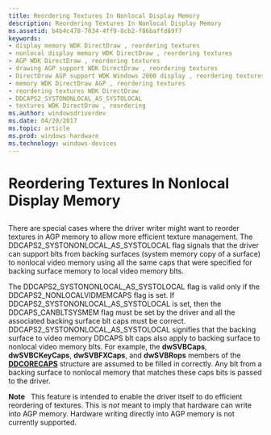 ```yaml
---
title: Reordering Textures In Nonlocal Display Memory
description: Reordering Textures In Nonlocal Display Memory
ms.assetid: b4b4c478-7034-4ff9-8cb2-f86baffd89f7
keywords:
- display memory WDK DirectDraw , reordering textures
- nonlocal display memory WDK DirectDraw , reordering textures
- AGP WDK DirectDraw , reordering textures
- drawing AGP support WDK DirectDraw , reordering textures
- DirectDraw AGP support WDK Windows 2000 display , reordering textures
- memory WDK DirectDraw AGP , reordering textures
- reordering textures WDK DirectDraw
- DDCAPS2_SYSTONONLOCAL_AS_SYSTOLOCAL
- textures WDK DirectDraw , reordering
ms.author: windowsdriverdev
ms.date: 04/20/2017
ms.topic: article
ms.prod: windows-hardware
ms.technology: windows-devices
---
```


# Reordering Textures In Nonlocal Display Memory


## <span id="ddk_reordering_textures_in_nonlocal_display_memory_gg"></span><span id="DDK_REORDERING_TEXTURES_IN_NONLOCAL_DISPLAY_MEMORY_GG"></span>


There are special cases where the driver writer might want to reorder textures in AGP memory to allow more efficient texture management. The DDCAPS2\_SYSTONONLOCAL\_AS\_SYSTOLOCAL flag signals that the driver can support blts from backing surfaces (system memory copy of a surface) to nonlocal video memory using all the same caps that were specified for backing surface memory to local video memory blts.

The DDCAPS2\_SYSTONONLOCAL\_AS\_SYSTOLOCAL flag is valid only if the DDCAPS2\_NONLOCALVIDMEMCAPS flag is set. If DDCAPS2\_SYSTONONLOCAL\_AS\_SYSTOLOCAL is set, then the DDCAPS\_CANBLTSYSMEM flag must be set by the driver and all the associated backing surface blt caps must be correct. DDCAPS2\_SYSTONONLOCAL\_AS\_SYSTOLOCAL signifies that the backing surface to video memory DDCAPS blt caps also apply to backing surface to nonlocal video memory blts. For example, the **dwSVBCaps**, **dwSVBCKeyCaps**, **dwSVBFXCaps**, and **dwSVBRops** members of the [**DDCORECAPS**](https://msdn.microsoft.com/library/windows/hardware/ff549248) structure are assumed to be filled in correctly. Any blt from a backing surface to nonlocal memory that matches these caps bits is passed to the driver.

**Note**   This feature is intended to enable the driver itself to do efficient reordering of textures. This is *not* meant to imply that hardware can write into AGP memory. Hardware writing directly into AGP memory is not currently supported.

 

 

 






